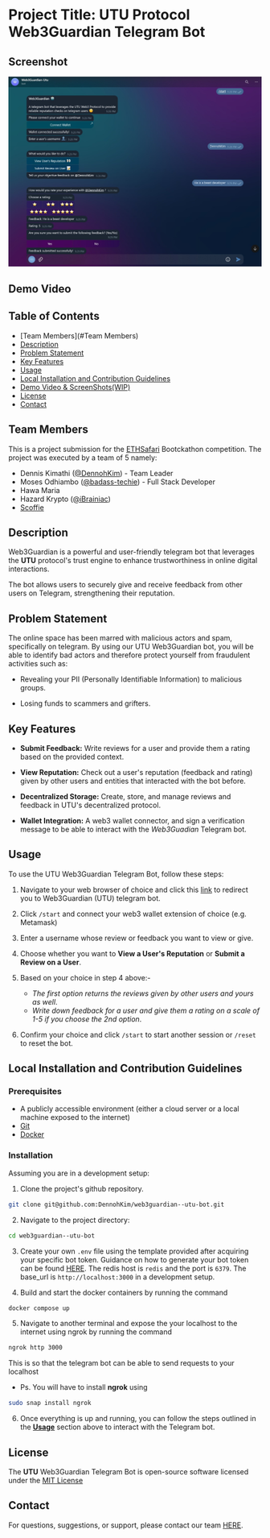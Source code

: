 # Project Title: UTU Protocol Web3Guardian Telegram Bot

## Screenshot
 ![image](./web3guardian-utu-bot.jpeg)

## Demo Video

## Table of Contents
- [Team Members](#Team Members)
- [Description](#Description)
- [Problem Statement](#ProblemStatement)
- [Key Features](#KeyFeatures)
- [Usage](#Usage)
- [Local Installation and Contribution Guidelines](#LocalInstallationandCotributionGuidelines)
- [Demo Video  & ScreenShots(WIP)](#DemoVideo&ScreenShots(WIP))
- [License](#License)
- [Contact](#contact)

## Team Members
This is a project submission for the [ETHSafari](https://taikai.network/ethsafari/hackathons/ethsafari) Bootckathon competition. The project was executed by a team of 5 namely:
- Dennis Kimathi ([@DennohKim](https://github.com/DennohKim)) - Team Leader
- Moses Odhiambo ([@badass-techie](https://github.com/badass-techie)) - Full Stack Developer
- Hawa Maria
- Hazard Krypto ([@iBrainiac](https://github.com/iBrainiac))
- [Scoffie](https://github.com/LeviScoffie)


## Description
Web3Guardian is a powerful and user-friendly telegram bot that leverages the **UTU** protocol's trust engine to enhance trustworthiness in online digital interactions.

The bot allows users to securely give and receive feedback from other users on Telegram, strengthening their reputation.

## Problem Statement
The online space has been marred with malicious actors and spam, specifically on telegram. By using our UTU Web3Guardian bot, you will be able to identify bad actors and therefore protect yourself from fraudulent activities such as:
- Revealing your PII (Personally Identifiable Information) to malicious groups.

- Losing funds to scammers and grifters.

## Key Features
- **Submit Feedback:** Write reviews for a user and provide them a  rating based on the provided context.

- **View Reputation:** Check out a user's reputation (feedback and rating) given by other users and entities that interacted with the bot before.

- **Decentralized Storage:** Create, store, and manage reviews and feedback in UTU's decentralized protocol.

- **Wallet Integration:**  A web3 wallet connector, and sign a verification message to be able to interact with the _Web3Guadian_ Telegram bot.

## Usage
To use the UTU Web3Guardian Telegram Bot, follow these steps:
1. Navigate to your web browser of choice and click this [link](https://t.me/web3guardian_utu_bot) to redirect you to Web3Guardian (UTU) telegram bot.

2. Click ```/start``` and connect your web3 wallet extension of choice (e.g. Metamask)

3. Enter a username whose review or feedback you want to view or give.

4. Choose whether you want to **View a User's Reputation** or **Submit a Review on a User**.

5. Based on your choice in step 4 above:-
    - _The first option returns the reviews given by other users and yours as well_.
    - _Write down feedback for a user and give them a rating on a scale of 1-5 if you choose the 2nd option_.

6. Confirm your choice and click ```/start``` to start another session or ```/reset``` to reset the bot.

## Local Installation and Contribution Guidelines
### Prerequisites
- A publicly accessible environment (either a cloud server or a local machine exposed to the internet)
- [Git](https://git-scm.com/downloads)
- [Docker](https://docs.docker.com/install/)

### Installation

Assuming you are in a development setup:

1. Clone the project's github repository. 
```bash
git clone git@github.com:DennohKim/web3guardian--utu-bot.git
```

2. Navigate to the project directory:
```bash
cd web3guardian--utu-bot
```

3. Create your own `.env` file using the template provided after acquiring your specific bot token. Guidance on how to generate your bot token can be found [HERE](https://medium.com/geekculture/generate-telegram-token-for-bot-api-d26faf9bf064). The redis host is `redis` and the port is `6379`. The base_url is `http://localhost:3000` in a development setup.

4. Build and start the docker containers by running the command
 ```bash 
docker compose up
```

5. Navigate to another terminal and expose the your localhost to the internet using ngrok by running the command
```bash 
ngrok http 3000
```
This is so that the telegram bot can be able to send requests to your localhost
- Ps. You will have to install **ngrok** using 
 ```bash 
 sudo snap install ngrok
 ```

6. Once everything is up and running, you can follow the steps outlined in the [**Usage**](#Usage) section above to interact with the Telegram bot.


## License
The **UTU** Web3Guardian Telegram Bot is open-source software licensed under the [MIT License](https://github.com/git/git-scm.com/blob/main/MIT-LICENSE.txt)
## Contact
For questions, suggestions, or support, please contact our team [HERE](https://github.com/DennohKim).
